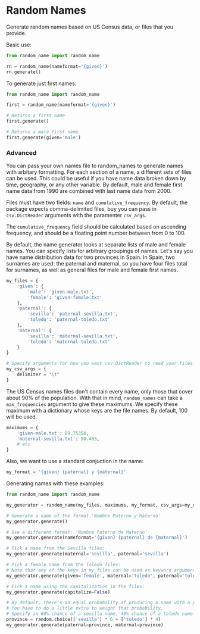 Random Names
============

Generate random names based on US Census data, or files that you provide.


Basic use:

````python
from random_name import random_name

rn = random_name(nameformat='{given}')
rn.generate()
````

To generate just first names:

````python
from random_name import random_name

first = random_name(nameformat='{given}')

# Returns a first name
first.generate()

# Returns a male first name 
first.generate(given='male')
````

### Advanced

You can pass your own names file to random_names to generate names with arbitary formatting. For each section of a name, a different sets of files can be used. This could be useful if you have name data broken down by time, geography, or any other variable. By default, male and female first name data from 1990 are combined with last name data from 2000.

Files must have two fields: `name` and `cumulative_frequency`. By default, the package expects comma-delimited files, buy you can pass in `csv.DictReader` arguments with the paramenter `csv_args`.

The `cumulative_frequency` field should be calculated based on ascending frequency, and should be a floating point number between from 0 to 100.

By default, the name generator looks at separate lists of male and female names. You can specify lists for arbitrary groupings of names. Let's say you have name distribution data for two provinces in Spain. In Spain, two surnames are used: the paternal and maternal, so you have four files total for surnames, as well as general files for male and female first names.


````python
my_files = {
	'given': {
		'male': 'given-male.txt',
		'female': 'given-female.txt'
	},
	'paternal': {
		'sevilla': 'paternal-sevilla.txt',
		'toledo': 'paternal-toledo.txt'
	},
	'maternal': {
		'sevilla': 'maternal-sevilla.txt',
		'toledo': 'maternal-toledo.txt'
	}
}

# Specify arguments for how you want csv.DictReader to read your files.
my_csv_args = {
	delimiter = "\t"
}
````

The US Census names files don't contain every name, only those that cover about 90% of the population. With that in mind, `random_names` can take a `max_frequencies` argument to give these maximums. We specify these maximum with a dictionary whose keys are the file names.
By default, 100 will be used.

````python
maximums = {
	'given-male.txt': 89.75356,
	'maternal-sevilla.txt': 90.483,
	# etc
}
````

Also, we want to use a standard conjuction in the name:

````python
my_format = '{given} {paternal} y {maternal}'
````

Generating names with these examples:

````python
from random_name import random_name

my_generator = random_name(my_files, maximums, my_format, csv_args=my_csv_args)

# Generate a name of the format 'Nombre Paterno y Materno'
my_generator.generate()

# Use a different format: 'Nombre Paterno de Materno'
my_generator.generate(nameformat='{given} {paternal} de {maternal}')

# Pick a name from the Sevilla files:
my_generator.generate(maternal='sevilla', paternal='sevilla')

# Pick a female name from the Toledo files:
# Note that any of the keys in my_files can be used as keyword arguments. The values should be sections
my_generator.generate(given='female', maternal='toledo', paternal='toledo')

# Pick a name using the capitalization in the files:
my_generator.generate(capitalize=False)

# By default, there's an equal probability of producing a name with a part from the Sevilla or Toledo lists.
# You have to do a little extra to weight that probability.
# Specify an 60% chance of a sevilla name, 40% chance of a toledo name:
province = random.choice(['sevilla'] * 6 + ['toledo'] * 4)
my_generator.generate(paternal=province, maternal=province)
````

